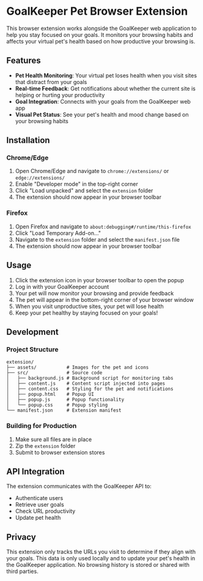 # GoalKeeper Pet Browser Extension

This browser extension works alongside the GoalKeeper web application to help you stay focused on your goals. It monitors your browsing habits and affects your virtual pet's health based on how productive your browsing is.

## Features

- **Pet Health Monitoring**: Your virtual pet loses health when you visit sites that distract from your goals
- **Real-time Feedback**: Get notifications about whether the current site is helping or hurting your productivity
- **Goal Integration**: Connects with your goals from the GoalKeeper web app
- **Visual Pet Status**: See your pet's health and mood change based on your browsing habits

## Installation

### Chrome/Edge

1. Open Chrome/Edge and navigate to `chrome://extensions/` or `edge://extensions/`
2. Enable "Developer mode" in the top-right corner
3. Click "Load unpacked" and select the `extension` folder
4. The extension should now appear in your browser toolbar

### Firefox

1. Open Firefox and navigate to `about:debugging#/runtime/this-firefox`
2. Click "Load Temporary Add-on..."
3. Navigate to the `extension` folder and select the `manifest.json` file
4. The extension should now appear in your browser toolbar

## Usage

1. Click the extension icon in your browser toolbar to open the popup
2. Log in with your GoalKeeper account
3. Your pet will now monitor your browsing and provide feedback
4. The pet will appear in the bottom-right corner of your browser window
5. When you visit unproductive sites, your pet will lose health
6. Keep your pet healthy by staying focused on your goals!

## Development

### Project Structure

```
extension/
├── assets/           # Images for the pet and icons
├── src/              # Source code
│   ├── background.js # Background script for monitoring tabs
│   ├── content.js    # Content script injected into pages
│   ├── content.css   # Styling for the pet and notifications
│   ├── popup.html    # Popup UI
│   ├── popup.js      # Popup functionality
│   └── popup.css     # Popup styling
└── manifest.json     # Extension manifest
```

### Building for Production

1. Make sure all files are in place
2. Zip the `extension` folder
3. Submit to browser extension stores

## API Integration

The extension communicates with the GoalKeeper API to:
- Authenticate users
- Retrieve user goals
- Check URL productivity
- Update pet health

## Privacy

This extension only tracks the URLs you visit to determine if they align with your goals. This data is only used locally and to update your pet's health in the GoalKeeper application. No browsing history is stored or shared with third parties.
